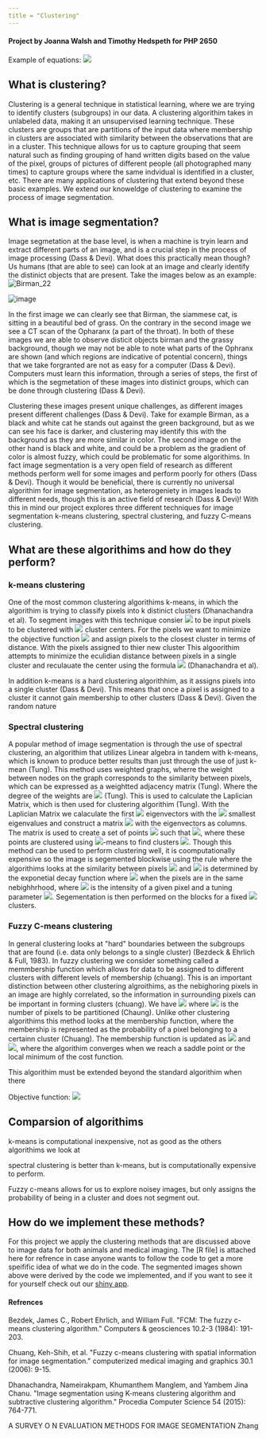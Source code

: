 ```yaml
---
title = "Clustering"
---
```


#### Project by Joanna Walsh and Timothy Hedspeth for PHP 2650

Example of equations: <img src="https://render.githubusercontent.com/render/math?math=e^{i \pi} = -1">

## What is clustering? 
Clustering is a general technique in statistical learning, where we are trying to identify clusters (subgroups) in our data. A clustering algorithim takes in unlabeled data, making it an unsupervised learning technique. These clusters are groups that are partitions of the input data where membership in clusters are associated with similarity between the observations that are in a cluster. This technique allows for us to capture grouping that seem natural such as finding grouping of hand written digits based on the value of the pixel, groups of pictures of different people (all photographed many times) to capture groups where the same indvidual is identified in a cluster, etc. There are many applications of clustering that extend beyond these basic examples. We extend our knoweldge of clustering to examine the process of image segmentation. 

## What is image segmentation?
Image segmetation at the base level, is when a machine is tryin learn and extract different parts of an image, and is a crucial step in the process of image processing (Dass & Devi). What does this practically mean though? Us humans (that are able to see) can look at an image and clearly identify the distinict objects that are present. Take the images below as an example:
![Birman_22](https://user-images.githubusercontent.com/71342657/167688081-fec9f247-5b44-4e8e-bbe6-f9362cc3ead6.jpg)

![image](https://user-images.githubusercontent.com/71342657/167689885-0e5e1a24-193a-482e-85f7-95ad033f2119.png)

In the first image we can clearly see that Birman, the siammese cat, is sitting in a beautiful bed of grass. On the contrary in the second image we see a CT scan of the Opharanx (a part of the throat). In both of these images we are able to observe disticit objects birman and the grassy background, though we may not be able to note what parts of the Ophranx are shown (and which regions are indicative of potential concern), things that we take forgranted are not as easy for a computer (Dass & Devi). Computers must learn this information, through a series of steps, the first of which is the segmetation of these images into distinict groups, which can be done through clustering (Dass & Devi). 

Clustering these images present unique challenges, as different images present different challenges (Dass & Devi). Take for example Birman, as a black and white cat he stands out against the green background, but as we can see his face is darker, and clustering may identify this with the background as they are more similar in color. The second image on the other hand is black and white, and could be a problem as the gradient of color is almost fuzzy, which could be problematic for some algorithims. In fact image segmentation is a very open field of research as different methods perform well for some images and perform poorly for others (Dass & Devi). Though it would be beneficial, there is currently no universal algorithim for image segmentation, as heterogeniety in images leads to different needs, though this is an active field of research (Dass & Devi)! With this in mind our project explores three different techniques for image segmentation k-means clustering, spectral clustering, and fuzzy C-means clustering. 




## What are these algorithims and how do they perform? 
### k-means clustering 
One of the most common clustering algorithims k-means, in which the algorithim is trying to classify pixels into k distinict clusters (Dhanachandra et al). To segment images with this technique consier <img src="https://render.githubusercontent.com/render/math?math=p=p(x,y)"> to be input pixels to be clustered with <img src="https://render.githubusercontent.com/render/math?math=c_k"> cluster centers. For the pixels we want to minimize the objective function <img src="https://render.githubusercontent.com/render/math?math=d=||p(x,y)-c_k||"> and assign pixels to the closest cluster in terms of distance. With the pixels assigned to thier new cluster   This algoorithim attempts to minimize the eculidian distance between pixels in a single cluster and reculauate the center using the formula <img src="https://render.githubusercontent.com/render/math?math=c_k=\frac{1}{k}\sum_{y\in c_k}\sum_{x\in c_k} p(x,y)"> (Dhanachandra et al).  

In addition k-means is a hard clustering algorithhim, as it assigns pixels into a single cluster (Dass & Devi).  This means that once a pixel is assigned to a cluster it cannot gain membership to other clusters (Dass & Devi). Given the random nature 

### Spectral clustering 
A popular method of image segmentation is through the use of spectral clustering, an algorithim that utilizes Linear algebra in tandem with k-means, which is known to produce better results than just through the use of just k-mean (Tung). This method uses weighted graphs, wherre the weight between nodes on the graph corresponds to the similarity between pixels, which can be expressed as a weightted adjacency matrix (Tung). Where the degree of the weights are 
<img src="https://render.githubusercontent.com/render/math?math=d_i=\sum_{j=1}^n w_{ij}"> (Tung). This is used to calculate the Laplician Matrix, which is then used for clustering algorithim (Tung). With the Laplician Matrix we calaculate the first <img src="https://render.githubusercontent.com/render/math?math=k"> eigenvectors with the <img src="https://render.githubusercontent.com/render/math?math=k"> smallest eigenvalues and construct a matrix <img src="https://render.githubusercontent.com/render/math?math=V)"> with the eigenvectors as columns. The matrix is used to create a set of points <img src="https://render.githubusercontent.com/render/math?math=y_1,y_2,...,y_n"> such that <img src="https://render.githubusercontent.com/render/math?math=y_i\in \mathbf{R}^k">, where these points are clustered using <img src="https://render.githubusercontent.com/render/math?math=k">-means to find clusters <img src="https://render.githubusercontent.com/render/math?math=C_1,...,C_k">. Though this method can be used to perform clustering well, it is coomputationally expensive so the image is segemented blockwise using the rule where the algorithims looks at the similarity between pixels <img src="https://render.githubusercontent.com/render/math?math=x_i"> and <img src="https://render.githubusercontent.com/render/math?math=x_j"> is determined by the exponetial decay function where <img src="https://render.githubusercontent.com/render/math?math=s_{i,j}=exp(-\alpha(I(x_i)-I(x_j))^2)">  when the pixels are in the same nebighhrhood, where <img src="https://render.githubusercontent.com/render/math?math=I"> is the intensity of a given pixel and a tuning parameter <img src="https://render.githubusercontent.com/render/math?math=\alpha">. Segementation is then performed on the blocks for a fixed <img src="https://render.githubusercontent.com/render/math?math=k"> clusters.     


### Fuzzy C-means clustering 
In general clustering looks at "hard" boundaries between the subgroups that are found (i.e. data only belongs to a single cluster) (Bezdeck & Ehrlich & Full, 1983). In fuzzy clustering we consider something called a memmbership function which allows for data to be assigned to different clusters with different levels of membership (chuang). This is an important distinction between other clustering algroithims, as the nebighoring pixels in an image are highly correlated, so the information in surrounding pixels can be important in forming clusters (chuang). We have <img src="https://render.githubusercontent.com/render/math?math=X=(x_1,...,x_N)"> where <img src="https://render.githubusercontent.com/render/math?math=J=N"> is the number of pixels to be partitioned (Chaung). Unlike other clustering algorithims this method looks at the membership function, where the membership is represented as the probability of a pixel belonging to a certainn cluster (Chuang). The membership function is updated as <img src="https://render.githubusercontent.com/render/math?math=u_{ij}=\frac{1}{\sum_{k=1}^c (\frac{||x_j-v_i||}{||x_j-v_k||})^{2/(m-1)}}"> and <img src="https://render.githubusercontent.com/render/math?math=v_i=\frac{\sum_{j=1}^N u_{ij}^m x_j}{\sum_{j=1}^N u_{ij}^m}">, where the algorithim converges when we reach a saddle point or the local minimum of the cost function. 

This algorithim must be extended beyond the standard algorithim when there 

Objective function: <img src="https://render.githubusercontent.com/render/math?math=J=minimize(\sum_{j=1}^N\sum_{i=1}^C u_{ij}^m ||x_j-v_i||)">


## Comparsion of algorithims 

k-means is computational inexpensive, not as good as the others algorithims we look at 

spectral clustering is better than k-means, but is computationally expensive to perform. 

Fuzzy c-means allows for us to explore noisey images, but only assigns the probability of being in a cluster and does not segment out. 



## How do we implement these methods? 
For this project we apply the clustering methods that are discussed above to image data for both animals and medical imaging. The [R file] is attached here for refrence in case anyone wants to follow the code to get a more speifific idea of what we do in the code. The segmented images shown above were derived by the code we implemented, and if you want to see it for yourself check out our [shiny app](https://timhedspeth1.shinyapps.io/image_segmentation/).



#### Refrences 

Bezdek, James C., Robert Ehrlich, and William Full. "FCM: The fuzzy c-means clustering algorithm." Computers & geosciences 10.2-3 (1984): 191-203. 

Chuang, Keh-Shih, et al. "Fuzzy c-means clustering with spatial information for image segmentation." computerized medical imaging and graphics 30.1 (2006): 9-15.

Dhanachandra, Nameirakpam, Khumanthem Manglem, and Yambem Jina Chanu. "Image segmentation using K-means clustering algorithm and subtractive clustering algorithm." Procedia Computer Science 54 (2015): 764-771.

A SURVEY O N EVALUATION METHODS FOR
IMAGE SEGMENTATION Zhang 

